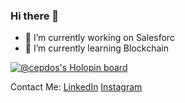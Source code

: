 ### Hi there 👋

- 🔭 I’m currently working on Salesforc
- 🌱 I’m currently learning Blockchain


[![@cepdos's Holopin board](https://holopin.me/cepdos)](https://holopin.io/@cepdos)


Contact Me:
[LinkedIn](https://www.linkedin.com/in/ashwin-satyawan-a98a48103/) [Instagram](https://www.instagram.com/_.sketchstagram._/) 

